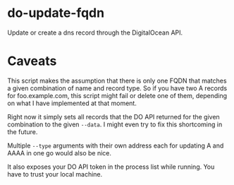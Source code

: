 do-update-fqdn
===

Update or create a dns record through the DigitalOcean API.

# Caveats

This script makes the assumption that there is only one FQDN that matches a given combination of name and
record type.
So if you have two A records for foo.example.com, this script might fail or delete one of them, depending on what I 
have implemented at that moment.

Right now it simply sets all records that the DO API returned for the given combination to the given `--data`.
I might even try to fix this shortcoming in the future. 

Multiple `--type` arguments with their own address each for updating A and AAAA in one go would also be nice.

It also exposes your DO API token in the process list while running. You have to trust your local machine.